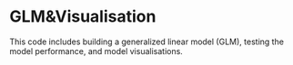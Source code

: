 # GLM&Visualisation
 
This code includes building a generalized linear model (GLM), testing the model performance, and model visualisations.
